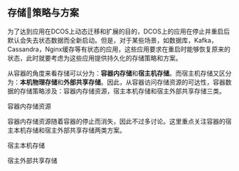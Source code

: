 ## 存储策略与方案

为了达到应用在DCOS上动态迁移和扩展的目的，DCOS上的应用在停止并重启后默认会失去状态数据而全新启动。但是，对于某些场景，如数据库，Kafka，Cassandra，Nginx缓存等有状态的应用，这些应用要求在重启时能够恢复原来的状态，此时就要考虑为这些应用提供持久化的存储策略和方案。

从容器的角度来看存储可以分为：**容器内存储**和**宿主机存储**。而宿主机存储又区分为：**本机物理存储**和**外部共享存储**。因此，从容器访问存储资源的可达性，容器数据的存储策略涉及：容器内存储资源，宿主本机存储和宿主外部共享存储三类。

容器内存储资源

容器内存储资源随着容器的停止而消失，因此不过多讨论。这里重点关注容器的宿主本机存储和宿主外部共享存储两类方案。

宿主本机存储

宿主外部共享存储





